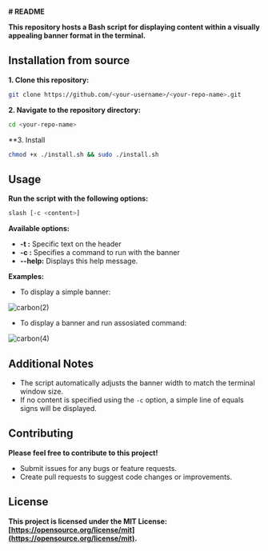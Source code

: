  **# README**

**This repository hosts a Bash script for displaying content within a visually appealing banner format in the terminal.**

## Installation from source

**1. Clone this repository:**

```bash
git clone https://github.com/<your-username>/<your-repo-name>.git
```

**2. Navigate to the repository directory:**

```bash
cd <your-repo-name>
```

**3. Install

```bash
chmod +x ./install.sh && sudo ./install.sh
```

## Usage

**Run the script with the following options:**

```bash
slash [-c <content>]
```

**Available options:**

* **-t <text>:** Specific text on the header
* **-c <command>:** Specifies a command to run with the banner
* **--help:** Displays this help message.

**Examples:**

* To display a simple banner:

![carbon(2)](https://github.com/emiara/slash-command/assets/61361584/793493bd-96ed-4924-bedb-a05a7834fb0a)

* To display a banner and run assosiated command:

![carbon(4)](https://github.com/emiara/slash-command/assets/61361584/7e9c66e8-6cfc-4b77-a47b-792ab1a2ff84)


## Additional Notes

* The script automatically adjusts the banner width to match the terminal window size.
* If no content is specified using the `-c` option, a simple line of equals signs will be displayed.

## Contributing

**Please feel free to contribute to this project!**

* Submit issues for any bugs or feature requests.
* Create pull requests to suggest code changes or improvements.

## License

**This project is licensed under the MIT License: [https://opensource.org/license/mit](https://opensource.org/license/mit).**
